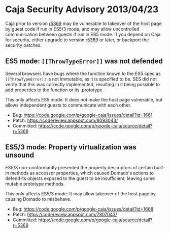 # Caja Security Advisory 2013/04/23 #

Caja prior to version [r5369](https://code.google.com/p/google-caja/source/detail?r=5369) may be vulnerable to takeover of the host page by guest code if run in ES5/3 mode, and may allow uncontrolled communication between guests if run in ES5 mode. If you depend on Caja for security, either upgrade to version [r5369](https://code.google.com/p/google-caja/source/detail?r=5369) or later, or backport the security patches.

## ES5 mode: `[[ThrowTypeError]]` was not defended ##

Several browsers have bugs where the function known to the ES5 spec as `[[ThrowTypeError]]` is not immutable, as it is specified to be. SES did not verify that this was correctly implemented, resulting in it being possible to add properties to the function or its .prototype.

This only affects ES5 mode. It does not make the host page vulnerable, but allows independent guests to communicate with each other.

  * Bug: https://code.google.com/p/google-caja/issues/detail?id=1661
  * Patch: https://codereview.appspot.com/8093043/
  * Committed: https://code.google.com/p/google-caja/source/detail?r=5368

## ES5/3 mode: Property virtualization was unsound ##

ES5/3 non-conformantly presented the property descriptors of certain built-in methods as accessor properties, which caused Domado's actions to defend its objects exposed to the guest to be insufficient, leaving some mutable prototype methods.

This only affects ES5/3 mode. It may allow takeover of the host page by causing Domado to misbehave.

  * Bug: https://code.google.com/p/google-caja/issues/detail?id=1668
  * Patch: https://codereview.appspot.com/7807043/
  * Committed: https://code.google.com/p/google-caja/source/detail?r=5369